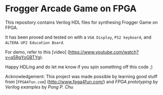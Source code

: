 # Frogger Arcade Game on FPGA

This repository contains Verilog HDL files for synthesing Frogger Game on FPGA.

It has been proved and tested on with a `VGA Display`, `PS2 keyboard`, and `ALTERA UP2 Education Board`.

For demo, refer to this [video] (https://www.youtube.com/watch?v=q5RgYoGBTYg).

Happy HDLing and do let me know if you spin something off this code ;)


Acknowledgement: This project was made possible by learning good stuff from [`FPGA4fun.com`] (http://www.fpga4fun.com/)
and *FPGA prototyping by Verilog examples* by _Pong P. Chu_


